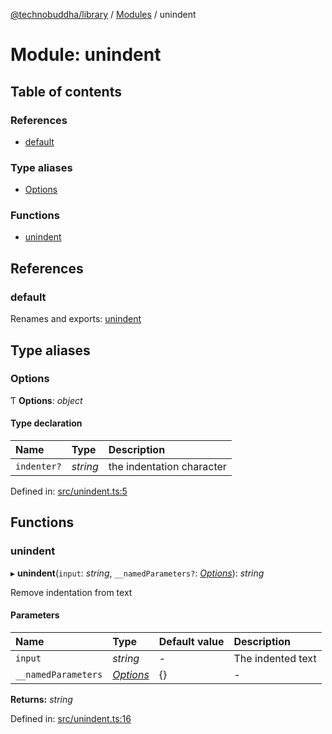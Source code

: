 [@technobuddha/library](../..) / [Modules](../Modules.md) / unindent

# Module: unindent

## Table of contents

### References

- [default](unindent.md#default)

### Type aliases

- [Options](unindent.md#options)

### Functions

- [unindent](unindent.md#unindent)

## References

### default

Renames and exports: [unindent](unindent.md#unindent)

## Type aliases

### Options

Ƭ **Options**: *object*

#### Type declaration

| Name | Type | Description |
| :------ | :------ | :------ |
| `indenter?` | *string* | the indentation character |

Defined in: [src/unindent.ts:5](../src/unindent.ts#L5)

## Functions

### unindent

▸ **unindent**(`input`: *string*, `__namedParameters?`: [*Options*](unindent.md#options)): *string*

Remove indentation from text

#### Parameters

| Name | Type | Default value | Description |
| :------ | :------ | :------ | :------ |
| `input` | *string* | - | The indented text |
| `__namedParameters` | [*Options*](unindent.md#options) | {} | - |

**Returns:** *string*

Defined in: [src/unindent.ts:16](../src/unindent.ts#L16)
